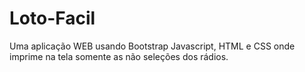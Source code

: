 # Loto-Facil
Uma aplicação WEB usando Bootstrap Javascript, HTML e CSS onde imprime na tela somente as não seleções dos rádios.
